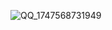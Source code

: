 ![QQ_1747568731949](https://github.com/user-attachments/assets/c78207c3-6a9f-4f5a-a2ab-cae07f6931ea)
